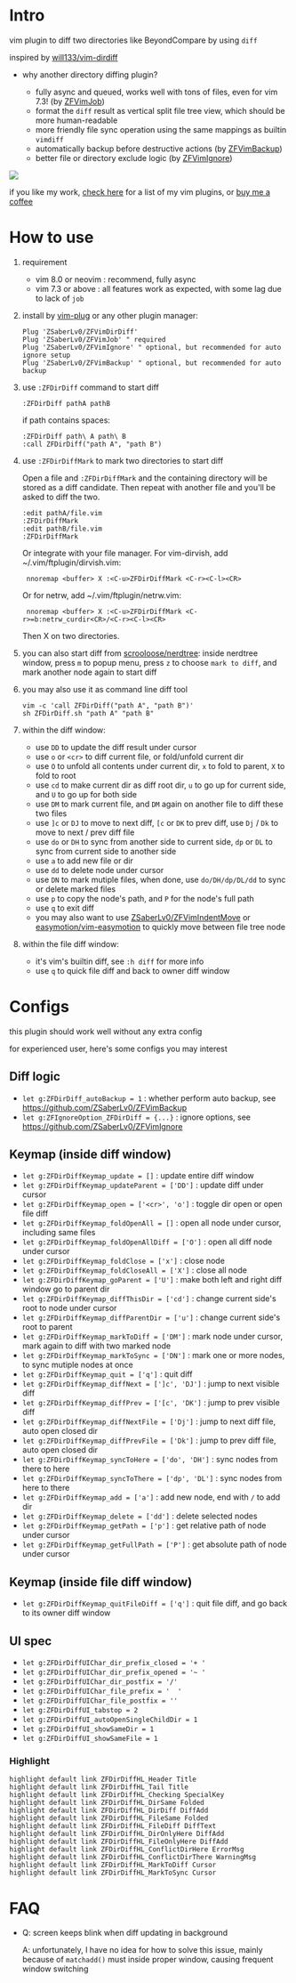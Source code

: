 
# Intro

vim plugin to diff two directories like BeyondCompare by using `diff`

inspired by [will133/vim-dirdiff](https://github.com/will133/vim-dirdiff)

* why another directory diffing plugin?

    * fully async and queued, works well with tons of files, even for vim 7.3!
        (by [ZFVimJob](https://github.com/ZSaberLv0/ZFVimJob))
    * format the `diff` result as vertical split file tree view,
        which should be more human-readable
    * more friendly file sync operation using the same mappings as builtin `vimdiff`
    * automatically backup before destructive actions
        (by [ZFVimBackup](https://github.com/ZSaberLv0/ZFVimBackup))
    * better file or directory exclude logic
        (by [ZFVimIgnore](https://github.com/ZSaberLv0/ZFVimIgnore))

![](https://raw.githubusercontent.com/ZSaberLv0/ZFVimDirDiff/master/preview.png)

if you like my work, [check here](https://github.com/ZSaberLv0?utf8=%E2%9C%93&tab=repositories&q=ZFVim) for a list of my vim plugins,
or [buy me a coffee](https://github.com/ZSaberLv0/ZSaberLv0)


# How to use

1. requirement

    * vim 8.0 or neovim : recommend, fully async
    * vim 7.3 or above : all features work as expected, with some lag due to lack of `job`

1. install by [vim-plug](https://github.com/junegunn/vim-plug) or any other plugin manager:

    ```
    Plug 'ZSaberLv0/ZFVimDirDiff'
    Plug 'ZSaberLv0/ZFVimJob' " required
    Plug 'ZSaberLv0/ZFVimIgnore' " optional, but recommended for auto ignore setup
    Plug 'ZSaberLv0/ZFVimBackup' " optional, but recommended for auto backup
    ```

1. use `:ZFDirDiff` command to start diff

    ```
    :ZFDirDiff pathA pathB
    ```

    if path contains spaces:

    ```
    :ZFDirDiff path\ A path\ B
    :call ZFDirDiff("path A", "path B")
    ```

1. use `:ZFDirDiffMark` to mark two directories to start diff

    Open a file and `:ZFDirDiffMark` and the containing directory will be stored as
    a diff candidate. Then repeat with another file and you'll be asked to
    diff the two.

    ```
    :edit pathA/file.vim
    :ZFDirDiffMark
    :edit pathB/file.vim
    :ZFDirDiffMark
    ```

    Or integrate with your file manager. For vim-dirvish, add
    ~/.vim/ftplugin/dirvish.vim:

        nnoremap <buffer> X :<C-u>ZFDirDiffMark <C-r><C-l><CR>

    Or for netrw, add ~/.vim/ftplugin/netrw.vim:

        nnoremap <buffer> X :<C-u>ZFDirDiffMark <C-r>=b:netrw_curdir<CR>/<C-r><C-l><CR>

    Then X on two directories.

1. you can also start diff from [scrooloose/nerdtree](https://github.com/scrooloose/nerdtree):
    inside nerdtree window, press `m` to popup menu,
    press `z` to choose `mark to diff`,
    and mark another node again to start diff

1. you may also use it as command line diff tool

    ```
    vim -c 'call ZFDirDiff("path A", "path B")'
    sh ZFDirDiff.sh "path A" "path B"
    ```

1. within the diff window:

    * use `DD` to update the diff result under cursor
    * use `o` or `<cr>` to diff current file, or fold/unfold current dir
    * use `O` to unfold all contents under current dir,
        `x` to fold to parent, `X` to fold to root
    * use `cd` to make current dir as diff root dir,
        `u` to go up for current side,
        and `U` to go up for both side
    * use `DM` to mark current file,
        and `DM` again on another file to diff these two files
    * use `]c` or `DJ` to move to next diff, `[c` or `DK` to prev diff,
        use `Dj` / `Dk` to move to next / prev diff file
    * use `do` or `DH` to sync from another side to current side,
        `dp` or `DL` to sync from current side to another side
    * use `a` to add new file or dir
    * use `dd` to delete node under cursor
    * use `DN` to mark mutiple files,
        when done, use `do/DH/dp/DL/dd` to sync or delete marked files
    * use `p` to copy the node's path, and `P` for the node's full path
    * use `q` to exit diff
    * you may also want to use [ZSaberLv0/ZFVimIndentMove](https://github.com/ZSaberLv0/ZFVimIndentMove)
        or [easymotion/vim-easymotion](https://github.com/easymotion/vim-easymotion)
        to quickly move between file tree node

1. within the file diff window:

    * it's vim's builtin diff, see `:h diff` for more info
    * use `q` to quick file diff and back to owner diff window


# Configs

this plugin should work well without any extra config

for experienced user, here's some configs you may interest


## Diff logic

* `let g:ZFDirDiff_autoBackup = 1` : whether perform auto backup, see https://github.com/ZSaberLv0/ZFVimBackup
* `let g:ZFIgnoreOption_ZFDirDiff = {...}` : ignore options, see https://github.com/ZSaberLv0/ZFVimIgnore


## Keymap (inside diff window)

* `let g:ZFDirDiffKeymap_update = []` : update entire diff window
* `let g:ZFDirDiffKeymap_updateParent = ['DD']` : update diff under cursor
* `let g:ZFDirDiffKeymap_open = ['<cr>', 'o']` : toggle dir open or open file diff
* `let g:ZFDirDiffKeymap_foldOpenAll = []` : open all node under cursor, including same files
* `let g:ZFDirDiffKeymap_foldOpenAllDiff = ['O']` : open all diff node under cursor
* `let g:ZFDirDiffKeymap_foldClose = ['x']` : close node
* `let g:ZFDirDiffKeymap_foldCloseAll = ['X']` : close all node
* `let g:ZFDirDiffKeymap_goParent = ['U']` : make both left and right diff window go to parent dir
* `let g:ZFDirDiffKeymap_diffThisDir = ['cd']` : change current side's root to node under cursor
* `let g:ZFDirDiffKeymap_diffParentDir = ['u']` : change current side's root to parent
* `let g:ZFDirDiffKeymap_markToDiff = ['DM']` : mark node under cursor, mark again to diff with two marked node
* `let g:ZFDirDiffKeymap_markToSync = ['DN']` : mark one or more nodes, to sync mutiple nodes at once
* `let g:ZFDirDiffKeymap_quit = ['q']` : quit diff
* `let g:ZFDirDiffKeymap_diffNext = [']c', 'DJ']` : jump to next visible diff
* `let g:ZFDirDiffKeymap_diffPrev = ['[c', 'DK']` : jump to prev visible diff
* `let g:ZFDirDiffKeymap_diffNextFile = ['Dj']` : jump to next diff file, auto open closed dir
* `let g:ZFDirDiffKeymap_diffPrevFile = ['Dk']` : jump to prev diff file, auto open closed dir
* `let g:ZFDirDiffKeymap_syncToHere = ['do', 'DH']` : sync nodes from there to here
* `let g:ZFDirDiffKeymap_syncToThere = ['dp', 'DL']` : sync nodes from here to there
* `let g:ZFDirDiffKeymap_add = ['a']` : add new node, end with `/` to add dir
* `let g:ZFDirDiffKeymap_delete = ['dd']` : delete selected nodes
* `let g:ZFDirDiffKeymap_getPath = ['p']` : get relative path of node under cursor
* `let g:ZFDirDiffKeymap_getFullPath = ['P']` : get absolute path of node under cursor


## Keymap (inside file diff window)

* `let g:ZFDirDiffKeymap_quitFileDiff = ['q']` : quit file diff, and go back to its owner diff window


## UI spec

* `let g:ZFDirDiffUIChar_dir_prefix_closed = '+ '`
* `let g:ZFDirDiffUIChar_dir_prefix_opened = '~ '`
* `let g:ZFDirDiffUIChar_dir_postfix = '/'`
* `let g:ZFDirDiffUIChar_file_prefix = '  '`
* `let g:ZFDirDiffUIChar_file_postfix = ''`
* `let g:ZFDirDiffUI_tabstop = 2`
* `let g:ZFDirDiffUI_autoOpenSingleChildDir = 1`
* `let g:ZFDirDiffUI_showSameDir = 1`
* `let g:ZFDirDiffUI_showSameFile = 1`


### Highlight

```
highlight default link ZFDirDiffHL_Header Title
highlight default link ZFDirDiffHL_Tail Title
highlight default link ZFDirDiffHL_Checking SpecialKey
highlight default link ZFDirDiffHL_DirSame Folded
highlight default link ZFDirDiffHL_DirDiff DiffAdd
highlight default link ZFDirDiffHL_FileSame Folded
highlight default link ZFDirDiffHL_FileDiff DiffText
highlight default link ZFDirDiffHL_DirOnlyHere DiffAdd
highlight default link ZFDirDiffHL_FileOnlyHere DiffAdd
highlight default link ZFDirDiffHL_ConflictDirHere ErrorMsg
highlight default link ZFDirDiffHL_ConflictDirThere WarningMsg
highlight default link ZFDirDiffHL_MarkToDiff Cursor
highlight default link ZFDirDiffHL_MarkToSync Cursor
```


# FAQ

* Q: screen keeps blink when diff updating in background

    A: unfortunately, I have no idea for how to solve this issue,
        mainly because of `matchadd()` must inside proper window,
        causing frequent window switching

